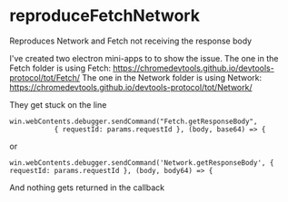 # reproduceFetchNetwork
 Reproduces Network and Fetch not receiving the response body


 I've created two electron mini-apps to to show the issue. 
 The one in the Fetch folder is using Fetch: https://chromedevtools.github.io/devtools-protocol/tot/Fetch/
 The one in the Network folder is using Network: https://chromedevtools.github.io/devtools-protocol/tot/Network/

 They get stuck on the line
 ```
win.webContents.debugger.sendCommand("Fetch.getResponseBody",
            { requestId: params.requestId }, (body, base64) => {
 ```
 or
 ```
 win.webContents.debugger.sendCommand('Network.getResponseBody', { requestId: params.requestId }, (body, body64) => {
 ```

 And nothing gets returned in the callback

 

